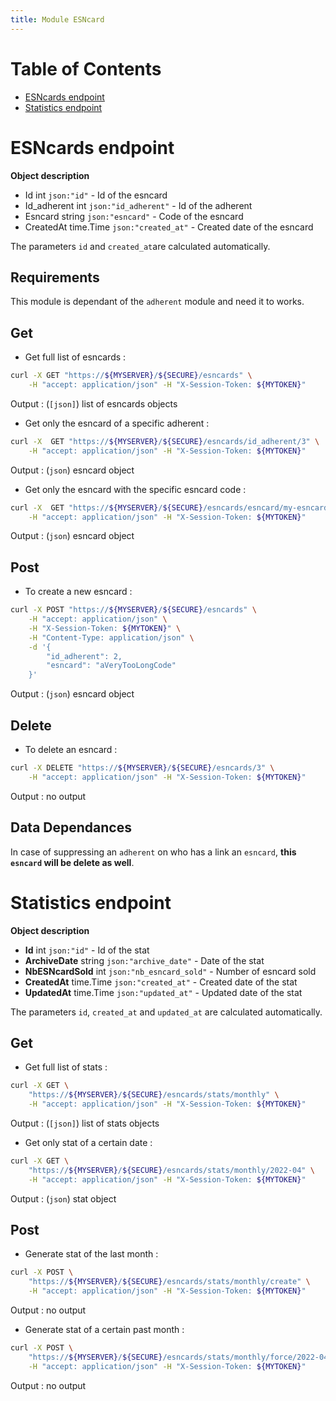 ```yaml
---
title: Module ESNcard
---
```


# Table of Contents

- [ESNcards endpoint](#esncards-endpoint)
- [Statistics endpoint](#statistics-endpoint)

# ESNcards endpoint

**Object description**

- Id            int         `json:"id"`             - Id of the esncard
- Id_adherent   int         `json:"id_adherent"`    - Id of the adherent
- Esncard       string      `json:"esncard"`        - Code of the esncard
- CreatedAt     time.Time   `json:"created_at"`     - Created date of the esncard

The parameters `id` and `created_at`are calculated automatically.

## Requirements

This module is dependant of the `adherent` module and need it to works.

## Get

- Get full list of esncards :

```bash
curl -X GET "https://${MYSERVER}/${SECURE}/esncards" \
    -H "accept: application/json" -H "X-Session-Token: ${MYTOKEN}"
```

Output : (`[json]`) list of esncards objects

- Get only the esncard of a specific adherent :

```bash
curl -X  GET "https://${MYSERVER}/${SECURE}/esncards/id_adherent/3" \
    -H "accept: application/json" -H "X-Session-Token: ${MYTOKEN}"
```

Output : (`json`) esncard object

- Get only the esncard with the specific esncard code :

```bash
curl -X  GET "https://${MYSERVER}/${SECURE}/esncards/esncard/my-esncard-code" \
    -H "accept: application/json" -H "X-Session-Token: ${MYTOKEN}"
```

Output : (`json`) esncard object

## Post

- To create a new esncard :

```bash
curl -X POST "https://${MYSERVER}/${SECURE}/esncards" \
    -H "accept: application/json" \
    -H "X-Session-Token: ${MYTOKEN}" \
    -H "Content-Type: application/json" \
    -d '{
        "id_adherent": 2,
        "esncard": "aVeryTooLongCode"
    }'
```

Output : (`json`) esncard object

## Delete

- To delete an esncard :

```bash
curl -X DELETE "https://${MYSERVER}/${SECURE}/esncards/3" \
    -H "accept: application/json" -H "X-Session-Token: ${MYTOKEN}"
```

Output : no output

## Data Dependances

In case of suppressing an `adherent` on who has a link an `esncard`, **this `esncard` will be delete as well**.

# Statistics endpoint

**Object description**

- **Id**                int             `json:"id"`                 - Id of the stat
- **ArchiveDate**       string          `json:"archive_date"`       - Date of the stat
- **NbESNcardSold**     int             `json:"nb_esncard_sold"`    - Number of esncard sold
- **CreatedAt**         time.Time       `json:"created_at"`         - Created date of the stat
- **UpdatedAt**         time.Time       `json:"updated_at"`         - Updated date of the stat

The parameters `id`, `created_at` and `updated_at` are calculated automatically.

## Get

- Get full list of stats :

```bash
curl -X GET \
    "https://${MYSERVER}/${SECURE}/esncards/stats/monthly" \
    -H "accept: application/json" -H "X-Session-Token: ${MYTOKEN}"
```

Output : (`[json]`) list of stats objects

- Get only stat of a certain date :

```bash
curl -X GET \
    "https://${MYSERVER}/${SECURE}/esncards/stats/monthly/2022-04" \
    -H "accept: application/json" -H "X-Session-Token: ${MYTOKEN}"
```

Output : (`json`) stat object

## Post

- Generate stat of the last month :

```bash
curl -X POST \
    "https://${MYSERVER}/${SECURE}/esncards/stats/monthly/create" \
    -H "accept: application/json" -H "X-Session-Token: ${MYTOKEN}"
```

Output : no output

- Generate stat of a certain past month :

```bash
curl -X POST \
    "https://${MYSERVER}/${SECURE}/esncards/stats/monthly/force/2022-04" \
    -H "accept: application/json" -H "X-Session-Token: ${MYTOKEN}"
```

Output : no output
